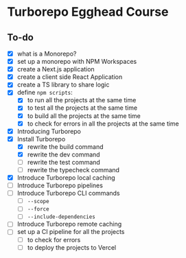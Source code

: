 # Turborepo Egghead Course

## To-do
- [x] what is a Monorepo?
- [x] set up a monorepo with NPM Workspaces
- [x] create a Next.js application
- [x] create a client side React Application
- [x] create a TS library to share logic
- [x] define `npm scripts`:
  - [x] to run all the projects at the same time
  - [x] to test all the projects at the same time
  - [x] to build all the projects at the same time
  - [x] to check for errors in all the projects at the same time
- [x] Introducing Turborepo
- [x] Install Turborepo
  - [x] rewrite the build command
  - [x] rewrite the dev command
  - [ ] rewrite the test command
  - [ ] rewrite the typecheck command
- [x] Introduce Turborepo local caching
- [ ] Introduce Turborepo pipelines
- [ ] Introduce Turborepo CLI commands
  - [ ] `--scope`
  - [ ] `--force`
  - [ ] `--include-dependencies`
- [ ] Introduce Turborepo remote caching
- [ ] set up a CI pipeline for all the projects
  - [ ] to check for errors
  - [ ] to deploy the projects to Vercel
